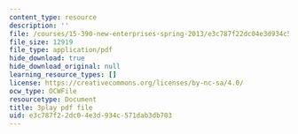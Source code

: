 ```yaml
---
content_type: resource
description: ''
file: /courses/15-390-new-enterprises-spring-2013/e3c787f22dc04e3d934c571dab3db703_NExvTgq5IM4.pdf
file_size: 12919
file_type: application/pdf
hide_download: true
hide_download_original: null
learning_resource_types: []
license: https://creativecommons.org/licenses/by-nc-sa/4.0/
ocw_type: OCWFile
resourcetype: Document
title: 3play pdf file
uid: e3c787f2-2dc0-4e3d-934c-571dab3db703
---
```

